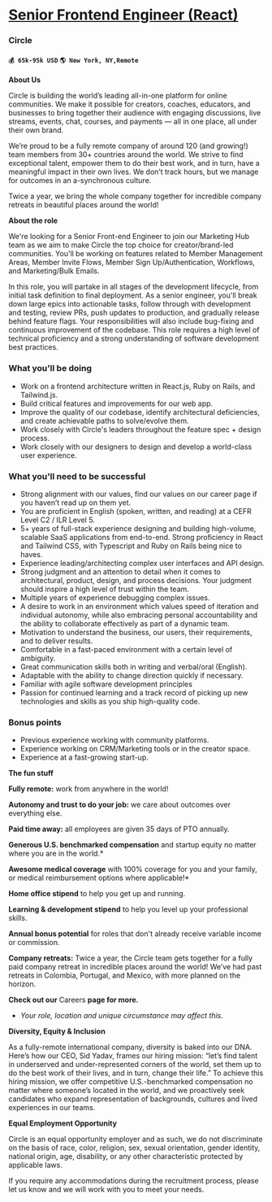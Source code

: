 # [Senior Frontend Engineer (React)](https://www.remotewlb.com/apply/senior-frontend-engineer-react)  
### Circle  
#### `💰 65k-95k USD` `🌎 New York, NY,Remote`  

**About Us**

Circle is building the world’s leading all-in-one platform for online communities. We make it possible for creators, coaches, educators, and businesses to bring together their audience with engaging discussions, live streams, events, chat, courses, and payments — all in one place, all under their own brand.

  

We’re proud to be a fully remote company of around 120 (and growing!) team members from 30+ countries around the world. We strive to find exceptional talent, empower them to do their best work, and in turn, have a meaningful impact in their own lives. We don’t track hours, but we manage for outcomes in an a-synchronous culture.

  

Twice a year, we bring the whole company together for incredible company retreats in beautiful places around the world!

  

 **About the role**

We're looking for a Senior Front-end Engineer to join our Marketing Hub team as we aim to make Circle the top choice for creator/brand-led communities. You'll be working on features related to Member Management Areas, Member Invite Flows, Member Sign Up/Authentication, Workflows, and Marketing/Bulk Emails.

  

In this role, you will partake in all stages of the development lifecycle, from initial task definition to final deployment. As a senior engineer, you'll break down large epics into actionable tasks, follow through with development and testing, review PRs, push updates to production, and gradually release behind feature flags. Your responsibilities will also include bug-fixing and continuous improvement of the codebase. This role requires a high level of technical proficiency and a strong understanding of software development best practices.

### What you'll be doing

  * Work on a frontend architecture written in React.js, Ruby on Rails, and Tailwind.js.
  * Build critical features and improvements for our web app.
  * Improve the quality of our codebase, identify architectural deficiencies, and create achievable paths to solve/evolve them.
  * Work closely with Circle's leaders throughout the feature spec + design process.
  * Work closely with our designers to design and develop a world-class user experience.

### What you'll need to be successful

  * Strong alignment with our values, find our values on our career page if you haven’t read up on them yet.
  * You are proficient in English (spoken, written, and reading) at a CEFR Level C2 / ILR Level 5.
  * 5+ years of full-stack experience designing and building high-volume, scalable SaaS applications from end-to-end. Strong proficiency in React and Tailwind CSS, with Typescript and Ruby on Rails being nice to haves.
  * Experience leading/architecting complex user interfaces and API design.
  * Strong judgment and an attention to detail when it comes to architectural, product, design, and process decisions. Your judgment should inspire a high level of trust within the team.
  * Multiple years of experience debugging complex issues.
  * A desire to work in an environment which values speed of iteration and individual autonomy, while also embracing personal accountability and the ability to collaborate effectively as part of a dynamic team.
  * Motivation to understand the business, our users, their requirements, and to deliver results.
  * Comfortable in a fast-paced environment with a certain level of ambiguity.
  * Great communication skills both in writing and verbal/oral (English).
  * Adaptable with the ability to change direction quickly if necessary.
  * Familiar with agile software development principles
  * Passion for continued learning and a track record of picking up new technologies and skills as you ship high-quality code.

### Bonus points

  * Previous experience working with community platforms.
  * Experience working on CRM/Marketing tools or in the creator space.
  * Experience at a fast-growing start-up.

 **The fun stuff**

 **Fully remote:** work from anywhere in the world!

 **Autonomy and trust to do your job:** we care about outcomes over everything else.

 **Paid time away:** all employees are given 35 days of PTO annually.

 **Generous U.S. benchmarked compensation** and startup equity no matter where you are in the world.*

 **Awesome medical coverage** with 100% coverage for you and your family, or medical reimbursement options where applicable!*

 **Home office stipend** to help you get up and running.

 **Learning & development stipend** to help you level up your professional skills.

 **Annual bonus potential** for roles that don't already receive variable income or commission.

 **Company retreats:** Twice a year, the Circle team gets together for a fully paid company retreat in incredible places around the world! We’ve had past retreats in Colombia, Portugal, and Mexico, with more planned on the horizon.

 **Check out our** Careers **page for more.**

* _Your role, location and unique circumstance may affect this._

  

 **Diversity, Equity & Inclusion**

As a fully-remote international company, diversity is baked into our DNA. Here’s how our CEO, Sid Yadav, frames our hiring mission: “let’s find talent in underserved and under-represented corners of the world, set them up to do the best work of their lives, and in turn, change their life.” To achieve this hiring mission, we offer competitive U.S.-benchmarked compensation no matter where someone’s located in the world, and we proactively seek candidates who expand representation of backgrounds, cultures and lived experiences in our teams.

  

 **Equal Employment Opportunity**

Circle is an equal opportunity employer and as such, we do not discriminate on the basis of race, color, religion, sex, sexual orientation, gender identity, national origin, age, disability, or any other characteristic protected by applicable laws.

If you require any accommodations during the recruitment process, please let us know and we will work with you to meet your needs.

